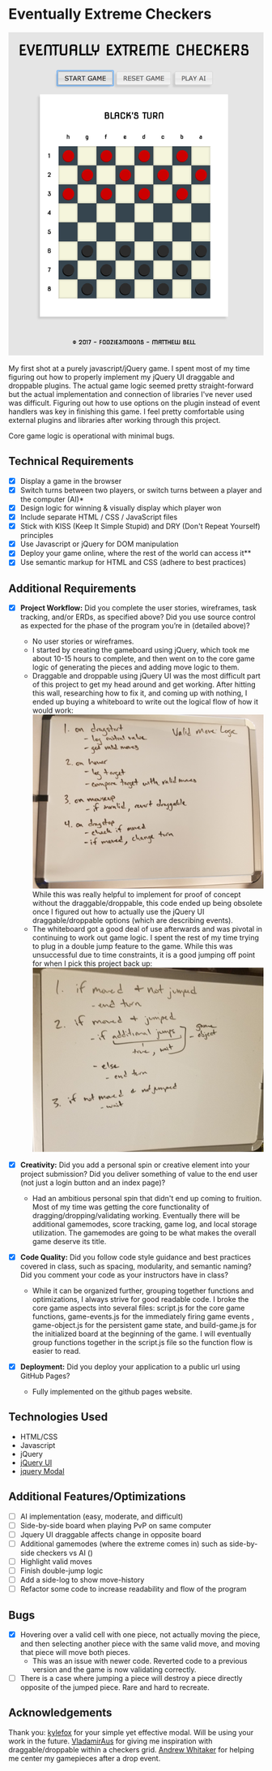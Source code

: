 # Eventually Extreme Checkers

![Game Screenshot](/img/gameboard-screenshot.png)

My first shot at a purely javascript/jQuery game. I spent most of my time figuring out how to properly implement my jQuery UI draggable and droppable plugins. The actual game logic seemed pretty straight-forward but the actual implementation and connection of libraries I've never used was difficult. Figuring out how to use options on the plugin instead of event handlers was key in finishing this game. I feel pretty comfortable using external plugins and libraries after working through this project.

Core game logic is operational with minimal bugs.

## Technical Requirements

- [x] Display a game in the browser
- [x] Switch turns between two players, or switch turns between a player and the computer (AI)*
- [x] Design logic for winning & visually display which player won
- [x] Include separate HTML / CSS / JavaScript files
- [x] Stick with KISS (Keep It Simple Stupid) and DRY (Don't Repeat Yourself) principles
- [x] Use Javascript or jQuery for DOM manipulation
- [x] Deploy your game online, where the rest of the world can access it**
- [x] Use semantic markup for HTML and CSS (adhere to best practices)

## Additional Requirements

- [x] **Project Workflow:** Did you complete the user stories, wireframes, task tracking, and/or ERDs, as specified above? Did you use source control as expected for the phase of the program you’re in (detailed above)?
  - No user stories or wireframes.
  - I started by creating the gameboard using jQuery, which took me about 10-15 hours to complete, and then went on to the core game logic of generating the pieces and adding move logic to them.
  - Draggable and droppable using jQuery UI was the most difficult part of this project to get my head around and get working. After hitting this wall, researching how to fix it, and coming up with nothing, I ended up buying a whiteboard to write out the logical flow of how it would work:
  ![Whiteboard Picture](/img/whiteboard-1.jpg)
  While this was really helpful to implement for proof of concept without the draggable/droppable, this code ended up being obsolete once I figured out how to actually use the jQuery UI draggable/droppable options (which are describing events).
  - The whiteboard got a good deal of use afterwards and was pivotal in continuing to work out game logic. I spent the rest of my time trying to plug in a double jump feature to the game. While this was unsuccessful due to time constraints, it is a good jumping off point for when I pick this project back up:
  ![Whiteboard Picture](/img/whiteboard-2.jpg)

- [x] **Creativity:** Did you add a personal spin or creative element into your project submission? Did you deliver something of value to the end user (not just a login button and an index page)?
  - Had an ambitious personal spin that didn't end up coming to fruition. Most of my time was getting the core functionality of dragging/dropping/validating working. Eventually there will be additional gamemodes, score tracking, game log, and local storage utilization. The gamemodes are going to be what makes the overall game deserve its title.

- [x] **Code Quality:** Did you follow code style guidance and best practices covered in class, such as spacing, modularity, and semantic naming? Did you comment your code as your instructors have in class?
  - While it can be organized further, grouping together functions and optimizations, I always strive for good readable code. I broke the core game aspects into several files: script.js for the core game functions, game-events.js for the immediately firing game events , game-object.js for the persistent game state, and build-game.js for the initialized board at the beginning of the game. I will eventually group functions together in the script.js file so the function flow is easier to read.

- [x] **Deployment:** Did you deploy your application to a public url using GitHub Pages?
  - Fully implemented on the github pages website.

## Technologies Used

- HTML/CSS
- Javascript
- jQuery
- [jQuery UI](https://jqueryui.com/)
- [jquery Modal](https://github.com/kylefox/jquery-modal)

## Additional Features/Optimizations

- [ ] AI implementation (easy, moderate, and difficult)
- [ ] Side-by-side board when playing PvP on same computer
- [ ] Jquery UI draggable affects change in opposite board
- [ ] Additional gamemodes (where the extreme comes in) such as side-by-side checkers vs AI ()
- [ ] Highlight valid moves
- [ ] Finish double-jump logic
- [ ] Add a side-log to show move-history
- [ ] Refactor some code to increase readability and flow of the program

## Bugs

- [x] Hovering over a valid cell with one piece, not actually moving the piece, and then selecting another piece with the same valid move, and moving that piece will move both pieces.
  - This was an issue with newer code. Reverted code to a previous version and the game is now validating correctly.
- [ ] There is a case where jumping a piece will destroy a piece directly opposite of the jumped piece. Rare and hard to recreate.

## Acknowledgements

Thank you:
[kylefox](https://github.com/kylefox) for your simple yet effective modal. Will be using your work in the future.
[VladamirAus](https://github.com/VladimirAus) for giving me inspiration with draggable/droppable within a checkers grid.
[Andrew Whitaker](https://stackoverflow.com/questions/146106/how-should-i-organize-the-contents-of-my-css-files) for helping me center my gamepieces after a drop event.
